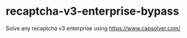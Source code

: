 # recaptcha-v3-enterprise-bypass
Solve any recaptcha v3 enterprise using https://www.capsolver.com/



                                                                                                  